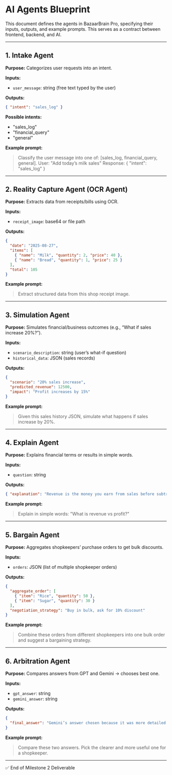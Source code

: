 # AI Agents Blueprint

This document defines the agents in BazaarBrain Pro, specifying their inputs, outputs, and example prompts. This serves as a contract between frontend, backend, and AI.

---

## 1. Intake Agent

**Purpose:** Categorizes user requests into an intent.

**Inputs:**
- `user_message`: string (free text typed by the user)

**Outputs:**
```json
{ "intent": "sales_log" }
```

**Possible intents:**
- "sales_log"
- "financial_query"
- "general"

**Example prompt:**
> Classify the user message into one of: [sales_log, financial_query, general].
> User: "Add today’s milk sales"
> Response: { "intent": "sales_log" }

---

## 2. Reality Capture Agent (OCR Agent)

**Purpose:** Extracts data from receipts/bills using OCR.

**Inputs:**
- `receipt_image`: base64 or file path

**Outputs:**
```json
{
  "date": "2025-08-27",
  "items": [
    { "name": "Milk", "quantity": 2, "price": 40 },
    { "name": "Bread", "quantity": 1, "price": 25 }
  ],
  "total": 105
}
```

**Example prompt:**
> Extract structured data from this shop receipt image.

---

## 3. Simulation Agent

**Purpose:** Simulates financial/business outcomes (e.g., “What if sales increase 20%?”).

**Inputs:**
- `scenario_description`: string (user’s what-if question)
- `historical_data`: JSON (sales records)

**Outputs:**
```json
{
  "scenario": "20% sales increase",
  "predicted_revenue": 12500,
  "impact": "Profit increases by 15%"
}
```

**Example prompt:**
> Given this sales history JSON, simulate what happens if sales increase by 20%.

---

## 4. Explain Agent

**Purpose:** Explains financial terms or results in simple words.

**Inputs:**
- `question`: string

**Outputs:**
```json
{ "explanation": "Revenue is the money you earn from sales before subtracting costs." }
```

**Example prompt:**
> Explain in simple words: "What is revenue vs profit?"

---

## 5. Bargain Agent

**Purpose:** Aggregates shopkeepers’ purchase orders to get bulk discounts.

**Inputs:**
- `orders`: JSON (list of multiple shopkeeper orders)

**Outputs:**
```json
{
  "aggregate_order": [
    { "item": "Rice", "quantity": 50 },
    { "item": "Sugar", "quantity": 30 }
  ],
  "negotiation_strategy": "Buy in bulk, ask for 10% discount"
}
```

**Example prompt:**
> Combine these orders from different shopkeepers into one bulk order and suggest a bargaining strategy.

---

## 6. Arbitration Agent

**Purpose:** Compares answers from GPT and Gemini → chooses best one.

**Inputs:**
- `gpt_answer`: string
- `gemini_answer`: string

**Outputs:**
```json
{
  "final_answer": "Gemini’s answer chosen because it was more detailed."
}
```

**Example prompt:**
> Compare these two answers. Pick the clearer and more useful one for a shopkeeper.

---

✅ End of Milestone 2 Deliverable

